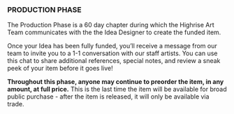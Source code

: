### PRODUCTION PHASE

The Production Phase is a 60 day chapter during which the Highrise Art Team communicates with the the Idea Designer to create the funded item. 

Once your Idea has been fully funded, you’ll receive a message from our team to invite you to a 1-1 conversation with our staff artists. You can use this chat to share additional references, special notes, and review a sneak peek of your item before it goes live! 

**Throughout this phase, anyone may continue to preorder the item, in any amount, at full price.** This is the last time the item will be available for broad public purchase - after the item is released, it will only be available via trade.